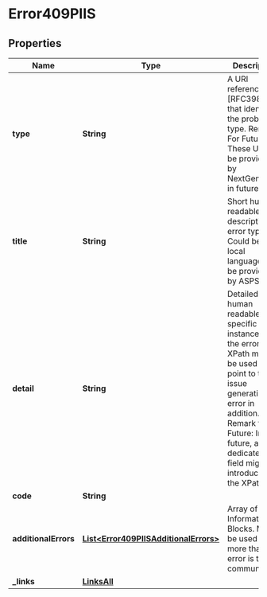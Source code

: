 # Error409PIIS

## Properties
Name | Type | Description | Notes
------------ | ------------- | ------------- | -------------
**type** | **String** | A URI reference [RFC3986] that identifies the problem type.  Remark For Future: These URI will be provided by NextGenPSD2 in future.  | 
**title** | **String** | Short human readable description of error type.  Could be in local language.  To be provided by ASPSPs.  |  [optional]
**detail** | **String** | Detailed human readable text specific to this instance of the error.  XPath might be used to point to the issue generating the error in addition. Remark for Future: In future, a dedicated field might be introduced for the XPath.  |  [optional]
**code** | **String** |  | 
**additionalErrors** | [**List&lt;Error409PIISAdditionalErrors&gt;**](Error409PIISAdditionalErrors.md) | Array of Error Information Blocks.  Might be used if more than one error is to be communicated  |  [optional]
**_links** | [**LinksAll**](LinksAll.md) |  |  [optional]
